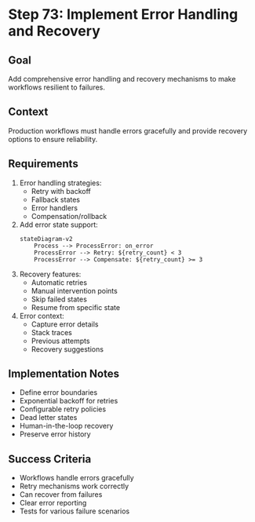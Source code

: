 # Step 73: Implement Error Handling and Recovery

## Goal
Add comprehensive error handling and recovery mechanisms to make workflows resilient to failures.

## Context
Production workflows must handle errors gracefully and provide recovery options to ensure reliability.

## Requirements
1. Error handling strategies:
   - Retry with backoff
   - Fallback states
   - Error handlers
   - Compensation/rollback
2. Add error state support:
   ```mermaid
   stateDiagram-v2
       Process --> ProcessError: on_error
       ProcessError --> Retry: ${retry_count} < 3
       ProcessError --> Compensate: ${retry_count} >= 3
   ```
3. Recovery features:
   - Automatic retries
   - Manual intervention points
   - Skip failed states
   - Resume from specific state
4. Error context:
   - Capture error details
   - Stack traces
   - Previous attempts
   - Recovery suggestions

## Implementation Notes
- Define error boundaries
- Exponential backoff for retries
- Configurable retry policies
- Dead letter states
- Human-in-the-loop recovery
- Preserve error history

## Success Criteria
- Workflows handle errors gracefully
- Retry mechanisms work correctly
- Can recover from failures
- Clear error reporting
- Tests for various failure scenarios
